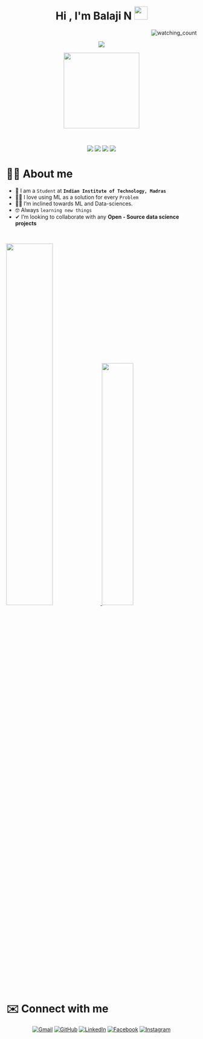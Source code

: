 <h1 align="center">Hi , I'm Balaji N <img src="https://media.giphy.com/media/hvRJCLFzcasrR4ia7z/giphy.gif" width="35"></h1>
<p align="center">
<p align="right"> 
<img src="https://komarev.com/ghpvc/?username=nbala2k2&color=brightgreen" alt="watching_count" />
 <p align="center">
  <a href="https://github.com/DenverCoder1/readme-typing-svg"><img src="https://readme-typing-svg.herokuapp.com?lines=Chemical+Engineering+Student;Data+Science+and+ML+Enthusiast;Always%20learning%20new%20things&center=true&width=500&height=50"></a>
</p>

</p>
<p align="center">
  <img src="https://www.cfainstitute.org/-/media/images/hero/a-data-scientist-at-work-providing-analytics-and-insights-to-investment-professionals2.jpg" height="200"/>
</p>
<br>


 <p align="center">
<img src="https://img.shields.io/badge/Age-22-blue" />
  <img src="https://img.shields.io/badge/Focus-Machine%20Learning-brightgreen" />
  <img src="https://img.shields.io/badge/Nationality-Indian-success" />
  <img src="https://img.shields.io/badge/Languages-English%20%26%20Hindi%20%26%20French%20%26%20Tamil-brightgreen" />
</p>




# :sassy_man:  About me
- :school: I am a `Student` at **`Indian Institute of Technology, Madras`**
- :technologist: I love using ML as a solution for every `Problem`
- :student: I’m inclined towards ML and Data-sciences.
- :nerd_face: Always `learning new things`
- ✔ I’m looking to collaborate with any **Open - Source data science projects**<br> 

<br/>
<p align="left">
  <a href="https://abhigyantrips.dev/">
  <img width="49.5%" src="https://github-readme-stats.vercel.app/api?username=nbala2k2&show_icons=true&theme=gruvbox&hide_border=true" />
    <img width="40.5%" src="https://github-readme-stats.vercel.app/api/top-langs/?username=nbala2k2&theme=gruvbox&hide_border=true&layout=compact" />
  </a>
</p>
<br>



# ✉️ Connect with me
<p align="center">
	<a href="mailto:nbala2k2@gmail.com"><img img src="https://img.icons8.com/bubbles/50/000000/gmail.png?style=plastic&logo=gmail&logoColor=white" alt="Gmail"/></a>
	<a href="https://github.com/nbala2k2"><img src="https://img.icons8.com/bubbles/50/000000/github.png?style=plastic&logo=github&logoColor=white" alt="GitHub"/></a>
	<a href="https://www.linkedin.com/in/balaji-n-b6b384204/"><img src="https://img.icons8.com/bubbles/50/000000/linkedin.png?style=plastic&logo=linkedin&logoColor=white" alt="LinkedIn"/></a>
	<a href="https://www.facebook.com/nagappan.balaji"><img src="https://img.icons8.com/bubbles/50/000000/facebook-new.png?style=plastic&logo=facebook&logoColor=white" alt="Facebook"/></a>
	<a href="https://www.instagram.com/nbala2k2/"><img src="https://img.icons8.com/bubbles/50/000000/instagram.png?style=plastic&logo=instagram&logoColor=white" alt="Instagram"/></a>
</p>





